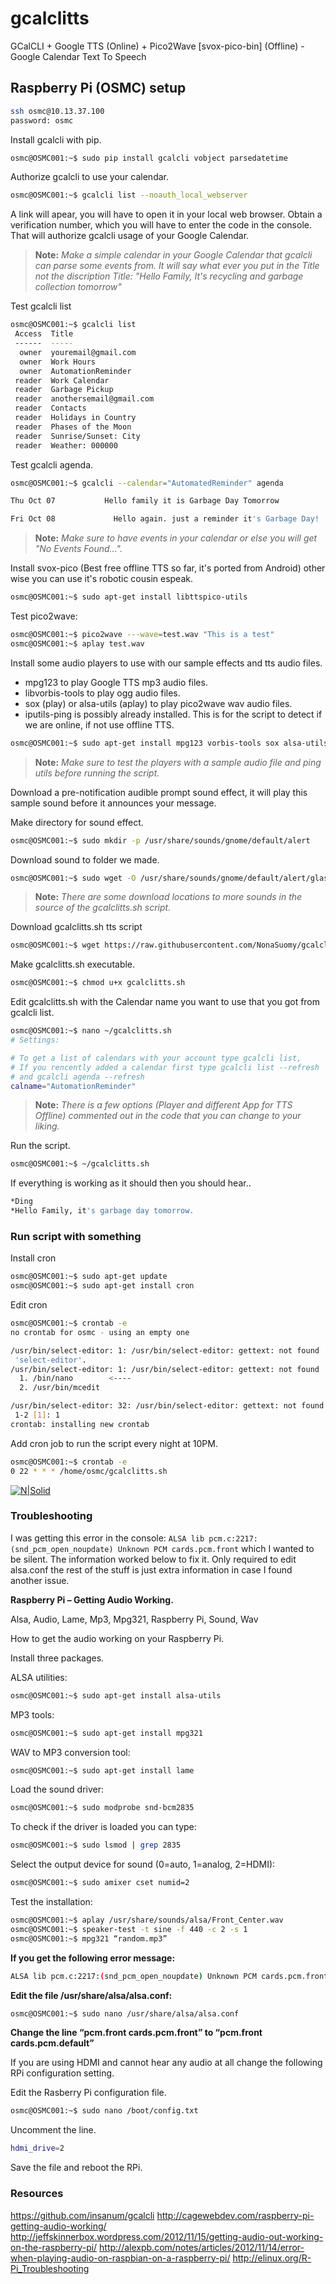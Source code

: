 # gcalclitts
GCalCLI + Google TTS (Online) + Pico2Wave [svox-pico-bin] (Offline) - Google Calendar Text To Speech

## Raspberry Pi (OSMC) setup

```sh
ssh osmc@10.13.37.100
password: osmc
```
Install gcalcli with pip.
```sh
osmc@OSMC001:~$ sudo pip install gcalcli vobject parsedatetime
```
Authorize gcalcli to use your calendar.
```sh
osmc@OSMC001:~$ gcalcli list --noauth_local_webserver
```
A link will apear, you will have to open it in your local web browser.  Obtain a verification number, which you will have to enter the code in the console.
That will authorize gcalcli usage of your Google Calendar.

> **Note:** *Make a simple calendar in your Google Calendar that gcalcli can parse some events from. It will say what ever you put in the Title not the discription Title: "Hello Family, It's recycling and garbage collection tomorrow"*

Test gcalcli list

```sh
osmc@OSMC001:~$ gcalcli list
 Access  Title
 ------  -----
  owner  youremail@gmail.com
  owner  Work Hours
  owner  AutomationReminder
 reader  Work Calendar
 reader  Garbage Pickup
 reader  anothersemail@gmail.com
 reader  Contacts
 reader  Holidays in Country
 reader  Phases of the Moon
 reader  Sunrise/Sunset: City
 reader  Weather: 000000
```

Test gcalcli agenda.
```sh
osmc@OSMC001:~$ gcalcli --calendar="AutomatedReminder" agenda

Thu Oct 07           Hello family it is Garbage Day Tomorrow

Fri Oct 08             Hello again. just a reminder it's Garbage Day!
```

> **Note:** *Make sure to have events in your calendar or else you will get "No Events Found...".*

Install svox-pico (Best free offline TTS so far, it's ported from Android) other wise you can use it's robotic cousin espeak.
```sh
osmc@OSMC001:~$ sudo apt-get install libttspico-utils
```

Test pico2wave:
```sh
osmc@OSMC001:~$ pico2wave ---wave=test.wav "This is a test"
osmc@OSMC001:~$ aplay test.wav
```

Install some audio players to use with our sample effects and tts audio files.
 - mpg123 to play Google TTS mp3 audio files.
 - libvorbis-tools to play ogg audio files.
 - sox (play) or alsa-utils (aplay) to play pico2wave wav audio files.
 - iputils-ping is possibly already installed.  This is for the script to detect if we are online, if not use offline TTS.

```sh
osmc@OSMC001:~$ sudo apt-get install mpg123 vorbis-tools sox alsa-utils iputils-ping
```
> **Note:** *Make sure to test the players with a sample audio file and ping utils before running the script.*

Download a pre-notification audible prompt sound effect, it will play this sample sound before it announces your message.

Make directory for sound effect.
```sh
osmc@OSMC001:~$ sudo mkdir -p /usr/share/sounds/gnome/default/alert
```
Download sound to folder we made.
```sh
osmc@OSMC001:~$ sudo wget -O /usr/share/sounds/gnome/default/alert/glass.ogg https://github.com/GNOME/gnome-control-center/raw/master/panels/sound/data/sounds/glass.ogg
```
> **Note:** *There are some download locations to more sounds in the source of the gcalclitts.sh script.*

Download gcalclitts.sh tts script
```sh
osmc@OSMC001:~$ wget https://raw.githubusercontent.com/NonaSuomy/gcalclitts/master/gcalclitts.sh
```
Make gcalclitts.sh executable.
```sh
osmc@OSMC001:~$ chmod u+x gcalclitts.sh
```
Edit gcalclitts.sh with the Calendar name you want to use that you got from gcalcli list.
```sh
osmc@OSMC001:~$ nano ~/gcalclitts.sh
# Settings:

# To get a list of calendars with your account type gcalcli list, 
# If you rencently added a calendar first type gcalcli list --refresh 
# and gcalcli agenda --refresh
calname="AutomationReminder"
```
> **Note:** *There is a few options (Player and different App for TTS Offline) commented out in the code that you can change to your liking.*

Run the script.
```sh
osmc@OSMC001:~$ ~/gcalclitts.sh
```
If everything is working as it should then you should hear..
```sh
*Ding
*Hello Family, it's garbage day tomorrow.
```
### Run script with something

Install cron
```sh
osmc@OSMC001:~$ sudo apt-get update
osmc@OSMC001:~$ sudo apt-get install cron
```
Edit cron
```sh
osmc@OSMC001:~$ crontab -e
no crontab for osmc - using an empty one

/usr/bin/select-editor: 1: /usr/bin/select-editor: gettext: not found
 'select-editor'.
/usr/bin/select-editor: 1: /usr/bin/select-editor: gettext: not found
  1. /bin/nano        <---- 
  2. /usr/bin/mcedit

/usr/bin/select-editor: 32: /usr/bin/select-editor: gettext: not found
 1-2 [1]: 1
crontab: installing new crontab
```
Add cron job to run the script every night at 10PM.
```sh
osmc@OSMC001:~$ crontab -e
0 22 * * * /home/osmc/gcalclitts.sh
```
[![N|Solid](http://i.stack.imgur.com/BeXHD.jpg)](http://stackoverflow.com/questions/8938120/how-to-run-cron-once-daily-at-10pm)

### Troubleshooting

I was getting this error in the console: `ALSA lib pcm.c:2217:(snd_pcm_open_noupdate) Unknown PCM cards.pcm.front` which I wanted to be silent.  The information worked below to fix it. Only required to edit alsa.conf the rest of the stuff is just extra information in case I found another issue.

**Raspberry Pi – Getting Audio Working.**

Alsa, Audio, Lame, Mp3, Mpg321, Raspberry Pi, Sound, Wav
 
How to get the audio working on your Raspberry Pi.

Install three packages.

ALSA utilities:
```sh
osmc@OSMC001:~$ sudo apt-get install alsa-utils
```
MP3 tools:
```sh
osmc@OSMC001:~$ sudo apt-get install mpg321
```
WAV to MP3 conversion tool:
```sh
osmc@OSMC001:~$ sudo apt-get install lame
```
Load the sound driver:
```sh
osmc@OSMC001:~$ sudo modprobe snd-bcm2835
```
To check if the driver is loaded you can type:
```sh
osmc@OSMC001:~$ sudo lsmod | grep 2835
```
Select the output device for sound (0=auto, 1=analog, 2=HDMI):
```sh
osmc@OSMC001:~$ sudo amixer cset numid=2
```
Test the installation:
```sh
osmc@OSMC001:~$ aplay /usr/share/sounds/alsa/Front_Center.wav
osmc@OSMC001:~$ speaker-test -t sine -f 440 -c 2 -s 1
osmc@OSMC001:~$ mpg321 “random.mp3”
```

**If you get the following error message:**
```sh
ALSA lib pcm.c:2217:(snd_pcm_open_noupdate) Unknown PCM cards.pcm.front
```
**Edit the file /usr/share/alsa/alsa.conf:**
```sh
osmc@OSMC001:~$ sudo nano /usr/share/alsa/alsa.conf
```
**Change the line “pcm.front cards.pcm.front” to “pcm.front cards.pcm.default”**


If you are using HDMI and cannot hear any audio at all change the following RPi configuration setting.

Edit the Rasberry Pi configuration file.
```sh
osmc@OSMC001:~$ sudo nano /boot/config.txt
```
Uncomment the line.
```sh
hdmi_drive=2
```
Save the file and reboot the RPi.

### Resources
https://github.com/insanum/gcalcli
http://cagewebdev.com/raspberry-pi-getting-audio-working/
http://jeffskinnerbox.wordpress.com/2012/11/15/getting-audio-out-working-on-the-raspberry-pi/
http://alexpb.com/notes/articles/2012/11/14/error-when-playing-audio-on-raspbian-on-a-raspberry-pi/
http://elinux.org/R-Pi_Troubleshooting
